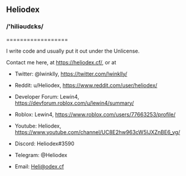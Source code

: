 ## Heliodex
### /'hiliəʊdɛks/
==================
<!--
**HelioDex/Heliodex** is a ✨ _special_ ✨ repository because its `README.md` (this file) appears on your GitHub profile.
-->

I write code and usually put it out under the Unlicense.

Contact me here, at https://heliodex.cf/, or at 
 
* Twitter: @lwinklly, https://twitter.com/lwinklly/

* Reddit: u/Heliodex, https://www.reddit.com/user/heliodex/

* Developer Forum: Lewin4, https://devforum.roblox.com/u/lewin4/summary/

* Roblox: Lewin4, https://www.roblox.com/users/77663253/profile/

* Youtube: Heliodex, https://www.youtube.com/channel/UC8E2hw963cW5IJXZnBE6_vg/

* Discord: Heliodex#3590

* Telegram: @Heliodex

* Email: Heli@odex.cf
